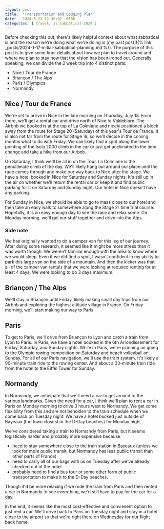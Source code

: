 ```yaml
---
layout: post
title:  "Transportation and Lodging Plan"
date:   2024-3-21 12:30:02 -0600
categories: [ travel, zz_sabbatical-2024 ]
---
```


Before checking this out, there's likely helpful
context about what sabbatical is and the reason
we're doing what we're doing in [my past post]({% link 
_posts/2024-1-17-initial-sabbatical-planning.md %}).
The purpose of this post is to give some finer
details about how we plan to travel around and where
we plan to stay now that the vision has been ironed
out. Generally speaking, we can divide the 2 week
trip into 4 distinct parts:
- Nice / Tour de France
- Briançon / The Alps
- Paris / Olympics
- Normandy

## Nice / Tour de France
We're set to arrive in Nice in the late morning on 
Thursday, July 18. From there, we'll get a rental car
and drive north of Nice to Valdeblore. The Airbnb
we booked is at the top of La Colmiane and nicely
positioned a block away from the route for Stage 20
(Saturday) of this year's Tour de France. It is also
not far from the route for Stage 19, so we'll decide 
in the coming months what to do with
Friday. We can likely find a spot along the lower 
pointing of the Isola 2000 climb in the car or just 
get acclimated to the time change and take a hike 
from our Airbnb.

On Saturday, I think we'll be all in on the Tour.
La Colmiane is the penultimate climb of the day. We'll
likely hang out around our place until the race comes
through and make our way back to Nice after the stage.
We have a hotel booked in Nice for Saturday and
Sunday nights. It's 
still up in the air on whether we'll return the rental
car or keep it and find public parking for it on 
Saturday and Sunday night. Our hotel in Nice
doesn't have any parking. 

For Sunday in Nice, we should be able to go to mass
close to our hotel and then take an easy walk to 
somewhere along the Stage 21 time trial course. 
Hopefully, it is an easy enough day to see the race
and relax some. On Monday morning, we'll get our
stuff together and drive into the Alps.

### Side note
We had originally wanted to do a camper van 
for this leg of our journey. After doing some
research, it seemed like it might be more stress
than it was worth though. We weren't familiar enough 
with the area to know where we would sleep. Even if
we did find a spot, I wasn't confident in my ability to 
park this large van on the side of a mountain. And then
the kicker was that all of the camper van rentals
that we were looking at required renting for at least 4
days. We were looking to do 3 days maximum. 

## Briançon / The Alps
We'll stay in Briançon until Friday, likely making 
small day trips from our Airbnb and exploring the 
highest altitude village in France. On Friday 
morning, we'll start making our way to Paris.

## Paris
To get to Paris, we'll drive from Briançon to Lyon
and catch a train from Lyon to Paris. In Paris,
we have a hotel booked in the 6th Arrondissement
for Friday, Saturday, and Sunday nights. While in Paris,
we're planning on going to the Olympic rowing 
competition on Saturday and beach volleyball 
on Sunday. For all of our Paris navigation, we'll
use the train system. It's likely a 90-minute
train ride to the rowing center. And about a 
30-minute train ride from the hotel to the
Eiffel Tower for Sunday. 

## Normandy
In Normandy, we anticipate that we'll need a car
to get around to the various landmarks. Given the
need for a car, I think we'll plan to rent a 
car in Paris on Monday morning to drive 3 hours 
west to Normandy. We get some flexibility from this and 
are not beholden to the train schedule when we
come back on Tuesday night. We have a hotel
booked just outside of Bayeaux (the town closest
to the D-Day beaches) for Monday night.

We've considered taking a train to Normandy from
Paris, but it seems logistically harder and 
probably more expensive because:
- need to stay somewhere close to the train station
in Bayeaux (unless we look for more public transit,
but Normandy has less public transit than other
parts of France)
- need to carry all of our bags with us on Tuesday
after we've already checked out of the hotel
- probably need to find a bus tour or some other
form of public transportation to make it
to the D-Day beaches.

Though it'd be more relaxing if we rode the train
from Paris and then rented
a car in Normandy to see everything, we'd still 
have to pay for the car for a day. 

In the end,
it seems like the most cost-effective and convienent
option to just rent a car. We'll drive back to 
Paris on Tuesday night and stay in a hotel 
close to the airport so that we're right there
on Wednesday for our flight back home.